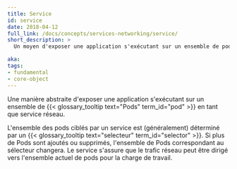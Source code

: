 ```yaml
---
title: Service
id: service
date: 2018-04-12
full_link: /docs/concepts/services-networking/service/
short_description: >
  Un moyen d'exposer une application s'exécutant sur un ensemble de pods en tant que service réseau.

aka:
tags:
- fundamental
- core-object
---
```

Une manière abstraite d'exposer une application s'exécutant sur un ensemble de {{< glossary_tooltip text="Pods" term_id="pod" >}} en tant que service réseau.

<!--more-->

L'ensemble des pods ciblés par un service est (généralement) déterminé par un {{< glossary_tooltip text="selecteur" term_id="selector" >}}.
Si plus de Pods sont ajoutés ou supprimés, l'ensemble de Pods correspondant au sélecteur changera.
Le service s'assure que le trafic réseau peut être dirigé vers l'ensemble actuel de pods pour la charge de travail.
